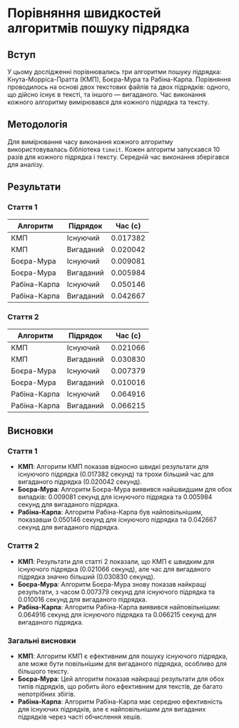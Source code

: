 # Порівняння швидкостей алгоритмів пошуку підрядка

## Вступ

У цьому дослідженні порівнювались три алгоритми пошуку підрядка: Кнута-Морріса-Пратта (КМП), Боєра-Мура та Рабіна-Карпа. Порівняння проводилось на основі двох текстових файлів та двох підрядків: одного, що дійсно існує в тексті, та іншого — вигаданого. Час виконання кожного алгоритму вимірювався для кожного підрядка та тексту.

## Методологія

Для вимірювання часу виконання кожного алгоритму використовувалась бібліотека `timeit`. Кожен алгоритм запускався 10 разів для кожного підрядка і тексту. Середній час виконання зберігався для аналізу.

## Результати

### Стаття 1

| Алгоритм     | Підрядок  | Час (с)  |
| ------------ | --------- | -------- |
| КМП          | Існуючий  | 0.017382 |
| КМП          | Вигаданий | 0.020042 |
| Боєра-Мура   | Існуючий  | 0.009081 |
| Боєра-Мура   | Вигаданий | 0.005984 |
| Рабіна-Карпа | Існуючий  | 0.050146 |
| Рабіна-Карпа | Вигаданий | 0.042667 |

### Стаття 2

| Алгоритм     | Підрядок  | Час (с)  |
| ------------ | --------- | -------- |
| КМП          | Існуючий  | 0.021066 |
| КМП          | Вигаданий | 0.030830 |
| Боєра-Мура   | Існуючий  | 0.007379 |
| Боєра-Мура   | Вигаданий | 0.010016 |
| Рабіна-Карпа | Існуючий  | 0.064916 |
| Рабіна-Карпа | Вигаданий | 0.066215 |

## Висновки

### Стаття 1

- **КМП**: Алгоритм КМП показав відносно швидкі результати для існуючого підрядка (0.017382 секунд) та трохи більший час для вигаданого підрядка (0.020042 секунд).
- **Боєра-Мура**: Алгоритм Боєра-Мура виявився найшвидшим для обох випадків: 0.009081 секунд для існуючого підрядка та 0.005984 секунд для вигаданого підрядка.
- **Рабіна-Карпа**: Алгоритм Рабіна-Карпа був найповільнішим, показавши 0.050146 секунд для існуючого підрядка та 0.042667 секунд для вигаданого підрядка.

### Стаття 2

- **КМП**: Результати для статті 2 показали, що КМП є швидким для існуючого підрядка (0.021066 секунд), але час для вигаданого підрядка значно більший (0.030830 секунд).
- **Боєра-Мура**: Алгоритм Боєра-Мура знову показав найкращі результати, з часом 0.007379 секунд для існуючого підрядка та 0.010016 секунд для вигаданого підрядка.
- **Рабіна-Карпа**: Алгоритм Рабіна-Карпа виявився найповільнішим: 0.064916 секунд для існуючого підрядка та 0.066215 секунд для вигаданого підрядка.

### Загальні висновки

- **КМП**: Алгоритм КМП є ефективним для пошуку існуючого підрядка, але може бути повільнішим для вигаданого підрядка, особливо для більшого тексту.
- **Боєра-Мура**: Цей алгоритм показав найкращі результати для обох типів підрядків, що робить його ефективним для текстів, де багато непотрібних збігів.
- **Рабіна-Карпа**: Алгоритм Рабіна-Карпа має середню ефективність для існуючих підрядків, але є найповільнішим для вигаданих підрядків через часті обчислення хешів.
